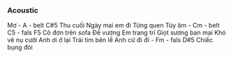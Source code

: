 ### Acoustic
Mơ - A  - belt C#5 
Thu cuối
Ngày mai em đi
Từng quen
Túy âm - Cm - belt C5 -  fals F5
Cô đơn trên sofa
Đế vương
Em trang trí
Giọt sương ban mai
Khó vẽ nụ cười
Anh ơi ở lại
Trái tim bên lề
Anh cứ đi đi - Fm - fals D#5
Chiếc bụng đói